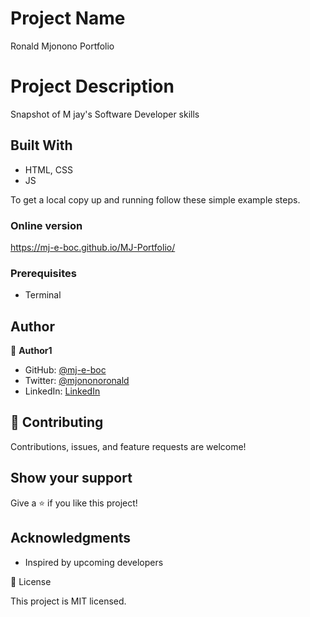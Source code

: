# Project Name

Ronald Mjonono Portfolio

# Project Description

Snapshot of M jay's Software Developer skills

## Built With

- HTML, CSS
- JS

To get a local copy up and running follow these simple example steps.

### Online version

https://mj-e-boc.github.io/MJ-Portfolio/

### Prerequisites

- Terminal

## Author

👤 **Author1**

- GitHub: [@mj-e-boc](https://github.com/mj-e-boc)
- Twitter: [@mjononoronald](https://twitter.com/Mjononoronald)
- LinkedIn: [LinkedIn](https://linkedin.com/in/ronald-mjonono-86365988)

## 🤝 Contributing

Contributions, issues, and feature requests are welcome!

## Show your support

Give a ⭐️ if you like this project!

## Acknowledgments

- Inspired by upcoming developers

📝 License

This project is MIT licensed.
